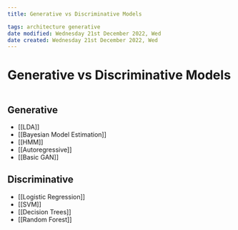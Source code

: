 ```yaml
---
title: Generative vs Discriminative Models

tags: architecture generative 
date modified: Wednesday 21st December 2022, Wed
date created: Wednesday 21st December 2022, Wed
---
```


# Generative vs Discriminative Models
```toc
```

## Generative

- [[LDA]]
- [[Bayesian Model Estimation]]
- [[HMM]]
- [[Autoregressive]]
- [[Basic GAN]]

## Discriminative
- [[Logistic Regression]]
- [[SVM]]
- [[Decision Trees]]
- [[Random Forest]]



